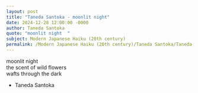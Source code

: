 ```yaml
---
layout: post
title: "Taneda Santoka - moonlit night"
date: 2024-12-28 12:00:00 -0000
author: Taneda Santoka
quote: "moonlit night  "
subject: Modern Japanese Haiku (20th century)
permalink: /Modern Japanese Haiku (20th century)/Taneda Santoka/Taneda Santoka - moonlit night
---
```


moonlit night  
the scent of wild flowers  
wafts through the dark

- Taneda Santoka
